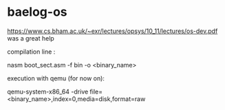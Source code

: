 # baelog-os

https://www.cs.bham.ac.uk/~exr/lectures/opsys/10_11/lectures/os-dev.pdf
was a great help

compilation line :

nasm boot_sect.asm -f bin -o <binary_name>

execution with qemu (for now on):

qemu-system-x86_64 -drive file=<binary_name>,index=0,media=disk,format=raw
